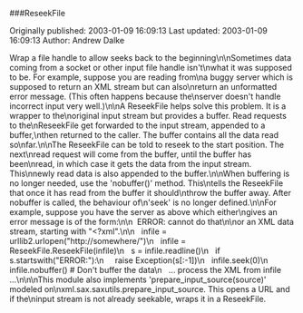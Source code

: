 ###ReseekFile

Originally published: 2003-01-09 16:09:13
Last updated: 2003-01-09 16:09:13
Author: Andrew Dalke

Wrap a file handle to allow seeks back to the beginning\n\nSometimes data coming from a socket or other input file handle isn't\nwhat it was supposed to be.  For example, suppose you are reading from\na buggy server which is supposed to return an XML stream but can also\nreturn an unformatted error message.  (This often happens because the\nserver doesn't handle incorrect input very well.)\n\nA ReseekFile helps solve this problem.  It is a wrapper to the\noriginal input stream but provides a buffer.  Read requests to the\nReseekFile get forwarded to the input stream, appended to a buffer,\nthen returned to the caller.  The buffer contains all the data read so\nfar.\n\nThe ReseekFile can be told to reseek to the start position.  The next\nread request will come from the buffer, until the buffer has been\nread, in which case it gets the data from the input stream.  This\nnewly read data is also appended to the buffer.\n\nWhen buffering is no longer needed, use the 'nobuffer()' method.  This\ntells the ReseekFile that once it has read from the buffer it should\nthrow the buffer away.  After nobuffer is called, the behaviour of\n'seek' is no longer defined.\n\nFor example, suppose you have the server as above which either\ngives an error message is of the form:\n\n&nbsp;&nbsp;ERROR: cannot do that\n\nor an XML data stream, starting with "<?xml".\n\n&nbsp;&nbsp;  infile = urllib2.urlopen("http://somewhere/")\n&nbsp;&nbsp;  infile = ReseekFile.ReseekFile(infile)\n&nbsp;&nbsp;  s = infile.readline()\n&nbsp;&nbsp;  if s.startswith("ERROR:"):\n&nbsp;&nbsp;&nbsp;&nbsp;      raise Exception(s[:-1])\n&nbsp;&nbsp;  infile.seek(0)\n&nbsp;&nbsp;  infile.nobuffer()   # Don't buffer the data\n&nbsp;&nbsp;   ... process the XML from infile ...\n\n\nThis module also implements 'prepare_input_source(source)' modeled on\nxml.sax.saxutils.prepare_input_source.  This opens a URL and if the\ninput stream is not already seekable, wraps it in a ReseekFile.